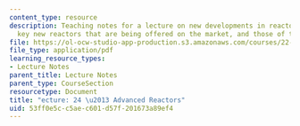 ```yaml
---
content_type: resource
description: Teaching notes for a lecture on new developments in reactor technology,
  key new reactors that are being offered on the market, and those of the next generation.
file: https://ol-ocw-studio-app-production.s3.amazonaws.com/courses/22-091-nuclear-reactor-safety-spring-2008/53ff0e5cc5aec601d57f201673a89ef4_MIT22_091S08_lec24.pdf
file_type: application/pdf
learning_resource_types:
- Lecture Notes
parent_title: Lecture Notes
parent_type: CourseSection
resourcetype: Document
title: "ecture: 24 \u2013 Advanced Reactors"
uid: 53ff0e5c-c5ae-c601-d57f-201673a89ef4
---
```

